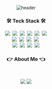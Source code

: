 <div align="center">
  
![header](https://capsule-render.vercel.app/api?type=waving&color=timeauto&height=200&section=header&text=Jonghwan%20Park&fontColor=fcba03&fontSize=90&fontAlign=62&fontAlignY=32&desc=jhpark9007&descSize=25&descAlign=85&descAlignY=50)

<h3 align="center">🛠 Teck Stack 🛠</h3>
<p align="center">
  <img src="https://img.shields.io/badge/JavaScript-F7DF1E?style=flat&logo=JavaScript&logoColor=white"/></a>&nbsp
  <img src="https://img.shields.io/badge/HTML5-E34F26?style=flat&logo=HTML5&logoColor=white"/></a>&nbsp
  <img src="https://img.shields.io/badge/CSS3-1572B6?style=flat&logo=CSS3&logoColor=white"/></a>&nbsp
  <img src="https://img.shields.io/badge/styled components-DB7093?style=flat&logo=styled components&logoColor=white"/></a>&nbsp
  <img src="https://img.shields.io/badge/React-61DAFB?style=flat&logo=React&logoColor=white"/></a>&nbsp
  <img src="https://img.shields.io/badge/Redux-764ABC?style=flat&logo=Redux&logoColor=white"/></a>
  <br>
  <img src="https://img.shields.io/badge/Node.js-339933?style=flat&logo=Node.js&logoColor=white"/></a>&nbsp
  <img src="https://img.shields.io/badge/MySQL-4479A1?style=flat&logo=MySQL&logoColor=white"/></a>&nbsp
  <img src="https://img.shields.io/badge/Express-000000?style=flat&logo=Express&logoColor=white"/></a>&nbsp
  <img src="https://img.shields.io/badge/Sequelize-52B0E7?style=flat&logo=Sequelize&logoColor=white"/></a>&nbsp
  <br>
  <img src="https://img.shields.io/badge/Discord-5865F2?style=flat&logo=Discord&logoColor=white"/></a>&nbsp
  <img src="https://img.shields.io/badge/Slack-4A154B?style=flat&logo=Slack&logoColor=white"/></a>&nbsp
  <img src="https://img.shields.io/badge/GitHub-gray?style=flat&logo=GitHub&logoColor=black"/></a>&nbsp
  <img src="https://img.shields.io/badge/Git-blue?style=flat&logo=Git&logoColor=F05032"/></a>
</p>


<h3 align="center"> 👉 About Me 👈 </h3>
</p>

<br>

![](https://github.com/jhpark9007/github-stats-transparent/blob/output/generated/overview.svg)
![](https://github.com/jhpark9007/github-stats-transparent/blob/output/generated/languages.svg)


</div>
